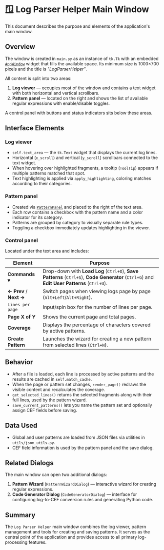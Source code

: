 # 🪟 Log Parser Helper Main Window

This document describes the purpose and elements of the application's main window.

## Overview

The window is created in `main.py` as an instance of `tk.Tk` with an embedded [`AppWindow`](../gui/app_window.py) widget that fills the available space. Its minimum size is 1000×700 pixels and the title is *"LogParserHelper"*.

All content is split into two areas:

1. **Log viewer** — occupies most of the window and contains a text widget with both horizontal and vertical scrollbars.
2. **Pattern panel** — located on the right and shows the list of available regular expressions with enable/disable toggles.

A control panel with buttons and status indicators sits below these areas.

## Interface Elements

### Log viewer

- `self.text_area` — the `tk.Text` widget that displays the current log lines.
- Horizontal (`x_scroll`) and vertical (`y_scroll`) scrollbars connected to the text widget.
- When hovering over highlighted fragments, a tooltip (`ToolTip`) appears if multiple patterns matched that spot.
- Text highlighting is applied via `apply_highlighting`, coloring matches according to their categories.

### Pattern panel

- Created via [`PatternPanel`](../gui/pattern_panel.py) and placed to the right of the text area.
- Each row contains a checkbox with the pattern name and a color indicator for its category.
- Patterns are grouped by category to visually separate rule types.
- Toggling a checkbox immediately updates highlighting in the viewer.

### Control panel

Located under the text area and includes:

| Element | Purpose |
|---------|---------|
| **Commands ▾** | Drop-down with **Load Log** (`Ctrl+O`), **Save Patterns** (`Ctrl+S`), **Code Generator** (`Ctrl+G`) and **Edit User Patterns** (`Ctrl+U`). |
| **← Prev** / **Next →** | Switch pages when viewing logs page by page (`Alt+Left`/`Alt+Right`). |
| `Lines per page` | Input/spin box for the number of lines per page. |
| **Page X of Y** | Shows the current page and total pages. |
| **Coverage** | Displays the percentage of characters covered by active patterns. |
| **Create Pattern** | Launches the wizard for creating a new pattern from selected lines (`Ctrl+N`). |

## Behavior

- After a file is loaded, each line is processed by active patterns and the results are cached in `self.match_cache`.
- When the page or pattern set changes, `render_page()` redraws the visible content and recalculates the coverage.
- `get_selected_lines()` returns the selected fragments along with their full lines, used by the pattern wizard.
- `save_current_patterns()` lets you name the pattern set and optionally assign CEF fields before saving.

## Data Used

- Global and user patterns are loaded from JSON files via utilities in `utils/json_utils.py`.
- CEF field information is used by the pattern panel and the save dialog.

## Related Dialogs

The main window can open two additional dialogs:

1. **Pattern Wizard** (`PatternWizardDialog`) — interactive wizard for creating regular expressions.
2. **Code Generator Dialog** (`CodeGeneratorDialog`) — interface for configuring log-to-CEF conversion rules and generating Python code.

## Summary

The `Log Parser Helper` main window combines the log viewer, pattern management and tools for creating and saving patterns. It serves as the central point of the application and provides access to all primary log-processing features.

